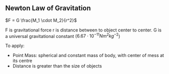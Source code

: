 ## Newton Law of Gravitation

$F = G \frac{M_1 \cdot M_2}{r^2}$

F is gravitational force
r is distance between to object center to center.
G is a universal gravitational constant ($6.67 \cdot 10^{-11} N m^2 kg^{-2}$)

To apply:
- Point Mass: spherical and constant mass of body, with center of mess at its centre
- Distance is greater than the size of objects
